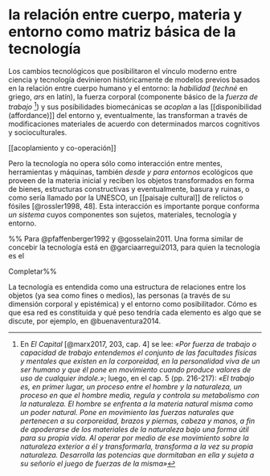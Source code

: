 # la relación entre cuerpo, materia y entorno como matriz básica de la tecnología
Los cambios tecnológicos que posibilitaron el vínculo moderno entre ciencia y tecnología devinieron históricamente de modelos previos basados en la relación entre cuerpo humano y el entorno: la *habilidad* (*techné* en griego, *ars* en latín), la fuerza corporal (componente básico de la *fuerza de trabajo* [^Marx20172034]) y sus posibilidades biomecánicas se *acoplan* a las [[disponibilidad (affordance)]] del entorno y, eventualmente, las transforman a través de modificaciones materiales de acuerdo con determinados marcos cognitivos y socioculturales.

[[acoplamiento y co-operación]]

Pero la tecnología no opera sólo como interacción entre mentes, herramientas y máquinas, también *desde y para entornos* ecológicos que proveen de la materia inicial y reciben los objetos transformados en forma de bienes, estructuras constructivas y eventualmente, basura y ruinas, o como sería llamado por la UNESCO, un [[paisaje cultural]] de relictos o fósiles [@rossler1998, 48]. Esta interacción es importante porque conforma *un sistema* cuyos componentes son sujetos, materiales, tecnología y entorno.

%%
Para @pfaffenberger1992 y @gosselain2011. Una forma similar de concebir la tecnología está en @garciaarregui2013, para quien la tecnología es el 

Completar%%

La tecnología es entendida como una estructura de relaciones entre los objetos (ya sea como fines o medios), las personas (a través de su dimensión corporal y epistémica) y el entorno como posibilitador. Cómo es que esa red es constituida y qué peso tendría cada elemento es algo que se discute, por ejemplo, en @buenaventura2014.

[^Marx20172034]: En *El Capital* [@marx2017, 203, cap. 4] se lee: *«Por fuerza de trabajo o capacidad de trabajo entendemos el conjunto de las facultades físicas y mentales que existen en la corporeidad, en la personalidad viva de un ser humano y que él pone en movimiento cuando produce valores de uso de cualquier índole.»*; luego, en el cap. 5 (pp. 216-217): *«El trabajo es, en primer lugar, un proceso entre el hombre y la naturaleza, un proceso en que el hombre media, regula y controla su metabolismo con la naturaleza. El hombre se enfrenta a la materia natural misma como un poder natural. Pone en movimiento las fuerzas naturales que pertenecen a su corporeidad, brazos y piernas, cabeza y manos, a fin de apoderarse de los materiales de la naturaleza bajo una forma útil para su propia vida. Al operar por medio de ese movimiento sobre la naturaleza exterior a él y transformarla, transforma a la vez su propia naturaleza. Desarrolla las potencias que dormitaban en ella y sujeta a su señorío el juego de fuerzas de la misma»* 
